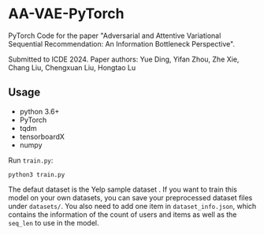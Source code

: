 # AA-VAE-PyTorch
PyTorch Code for the paper "Adversarial and Attentive Variational Sequential Recommendation: An Information Bottleneck Perspective". 

Submitted to ICDE 2024.
Paper authors: Yue Ding, Yifan Zhou, Zhe Xie, Chang Liu, Chengxuan Liu, Hongtao Lu


## Usage
- python 3.6+
- PyTorch
- tqdm
- tensorboardX
- numpy

Run `train.py`:

```
python3 train.py
```

The defaut dataset is the Yelp sample dataset . If you want to train this model on your own datasets, you can save your preprocessed dataset files under `datasets/`. You also need to add one item in `dataset_info.json`, which contains the information of the count of users and items as well as the `seq_len` to use in the model.
